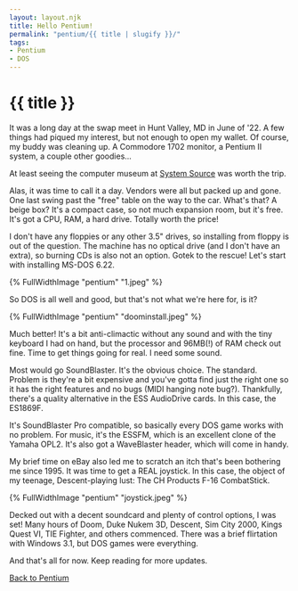 ```yaml
---
layout: layout.njk
title: Hello Pentium!
permalink: "pentium/{{ title | slugify }}/"
tags:
- Pentium
- DOS
---
```

# {{ title }}

It was a long day at the swap meet in Hunt Valley, MD in June of '22.
A few things had piqued my interest, but not enough to open my wallet.
Of course, my buddy was cleaning up. A Commodore 1702 monitor, a Pentium II system, a couple other goodies...

At least seeing the computer museum at <a href="https://museum.syssrc.com/" target="_blank">System Source</a> was worth the trip.

Alas, it was time to call it a day.
Vendors were all but packed up and gone.
One last swing past the "free" table on the way to the car.
What's that? A beige box?
It's a compact case, so not much expansion room, but it's free.
It's got a CPU, RAM, a hard drive.
Totally worth the price!

I don't have any floppies or any other 3.5" drives, so installing from floppy is out of the question.
The machine has no optical drive (and I don't have an extra), so burning CDs is also not an option.
Gotek to the rescue! Let's start with installing MS-DOS 6.22.

{% FullWidthImage "pentium" "1.jpeg" %}

So DOS is all well and good, but that's not what we're here for, is it?

{% FullWidthImage "pentium" "doominstall.jpeg" %}

Much better!
It's a bit anti-climactic without any sound and with the tiny keyboard I had on hand, but the processor and 96MB(!) of RAM check out fine.
Time to get things going for real. I need some sound.

Most would go SoundBlaster. It's the obvious choice. The standard.
Problem is they're a bit expensive and you've gotta find just the right one so it has the right features and no bugs (MIDI hanging note bug?).
Thankfully, there's a quality alternative in the ESS AudioDrive cards. In this case, the ES1869F.

It's SoundBlaster Pro compatible, so basically every DOS game works with no problem.
For music, it's the ESSFM, which is an excellent clone of the Yamaha OPL2.
It's also got a WaveBlaster header, which will come in handy.

My brief time on eBay also led me to scratch an itch that's been bothering me since 1995.
It was time to get a REAL joystick.
In this case, the object of my teenage, Descent-playing lust: The CH Products F-16 CombatStick.

{% FullWidthImage "pentium" "joystick.jpeg" %}

Decked out with a decent soundcard and plenty of control options, I was set!
Many hours of Doom, Duke Nukem 3D, Descent, Sim City 2000, Kings Quest VI, TIE Fighter, and others commenced.
There was a brief flirtation with Windows 3.1, but DOS games were everything.

And that's all for now. Keep reading for more updates.

[Back to Pentium](/pentium/)